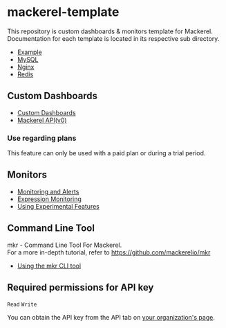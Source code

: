 # mackerel-template

This repository is custom dashboards & monitors template for Mackerel.  
Documentation for each template is located in its respective sub directory.

- [Example](./example/README.md)
- [MySQL](./mysql/README.md)
- [Nginx](./nginx/README.md)
- [Redis](./redis/README.md)

## Custom Dashboards

- [Custom Dashboards](https://mackerel.io/docs/entry/howto/dashboard)
- [Mackerel API(v0)](https://mackerel.io/api-docs/entry/dashboards)

### Use regarding plans

This feature can only be used with a paid plan or during a trial period.

## Monitors

- [Monitoring and Alerts](https://mackerel.io/docs/entry/howto/alerts)
- [Expression Monitoring](https://mackerel.io/docs/entry/expression-monitoring)
- [Using Experimental Features](https://mackerel.io/docs/entry/advanced/experimental-features-config)

## Command Line Tool

mkr - Command Line Tool For Mackerel.  
For a more in-depth tutorial, refer to https://github.com/mackerelio/mkr

- [Using the mkr CLI tool](https://mackerel.io/docs/entry/advanced/cli)

## Required permissions for API key

`Read` `Write`

You can obtain the API key from the API tab on [your organization's page](https://mackerel.io/my?tab=apikeys).

